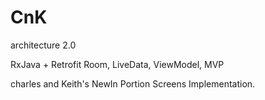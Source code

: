# CnK
architecture 2.0

RxJava + Retrofit
Room, LiveData, ViewModel, MVP

charles and Keith's NewIn Portion Screens Implementation.
